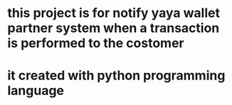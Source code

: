 # this project is for notify yaya wallet partner system when a transaction is performed to the costomer #
# it created with python programming language #
